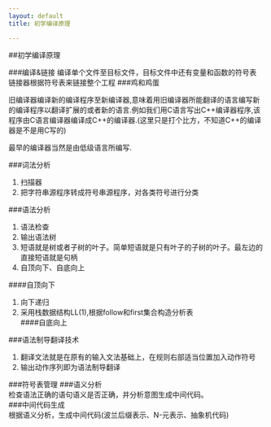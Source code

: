 ```yaml
---
layout: default
title: 初学编译原理

---
```


##初学编译原理

###编译&链接
编译单个文件至目标文件，目标文件中还有变量和函数的符号表  
链接器根据符号表来链接整个工程
###鸡和鸡蛋

旧编译器编译新的编译程序至新编译器,意味着用旧编译器所能翻译的语言编写新的编译程序以翻译扩展的或者新的语言.例如我们用C语言写出C++编译器程序,该程序由C语言编译器编译成C++的编译器.(这里只是打个比方，不知道C++的编译器是不是用C写的)      

最早的编译器当然是由低级语言所编写.

###词法分析  
1.	扫描器  
2.	把字符串源程序转成符号串源程序，对各类符号进行分类

###语法分析  
1. 语法检查  
2. 输出语法树  
3. 短语就是树或者子树的叶子。简单短语就是只有叶子的子树的叶子。最左边的直接短语就是句柄  
4. 自顶向下、自底向上  

####自顶向下
1. 向下递归  
2. 采用栈数据结构LL(1),根据follow和first集合构造分析表    
####自底向上

###语法制导翻译技术
1. 翻译文法就是在原有的输入文法基础上，在规则右部适当位置加入动作符号  
2. 输出动作序列即为语法制导翻译

###符号表管理
###语义分析  
检查语法正确的语句语义是否正确，并分析意图生成中间代码。   
###中间代码生成  
根据语义分析，生成中间代码(波兰后缀表示、N-元表示、抽象机代码)   
